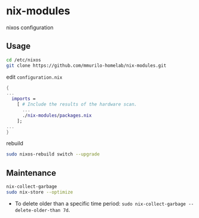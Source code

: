# nix-modules
nixos configuration


## Usage

```bash
cd /etc/nixos
git clone https://github.com/mmurilo-homelab/nix-modules.git
```

edit `configuration.nix`

```nix
{
...
  imports =
    [ # Include the results of the hardware scan.
      ...
      ./nix-modules/packages.nix
    ];
...
}
```

rebuild

```bash
sudo nixos-rebuild switch --upgrade
```

## Maintenance

```bash
nix-collect-garbage
sudo nix-store --optimize
```

- To delete older than a specific time period: `sudo nix-collect-garbage --delete-older-than 7d`.
